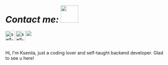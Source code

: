 # _*Contact me:*_ <img src="https://thumbs.gfycat.com/HandmadeMadeupBetafish-max-1mb.gif" width="55px">

<a href="https://self-harm.github.io/about-me/">
  <img align="left" alt="self-harm's website" width="30px" src="https://raw.githubusercontent.com/peterthehan/peterthehan/master/assets/github.svg" />
</a>

<a href="https://www.linkedin.com/in/kseniia-lebedeva-826207157/">
  <img align="left" alt="self-harm's LinkedIn" width="30px" src="https://raw.githubusercontent.com/peterthehan/peterthehan/master/assets/linkedin.svg" />
</a>

![](https://visitor-badge.glitch.me/badge?page_id=self-harm.visitor-badge)

<br>

Hi, I'm Kseniia, just a coding lover and self-taught backend developer. Glad to see u here!

<!--
**self-harm/self-harm** is a ✨ _special_ ✨ repository because its `README.md` (this file) appears on your GitHub profile.

Here are some ideas to get you started:

- 🔭 I’m currently working on ...
- 🌱 I’m currently learning ...
- 👯 I’m looking to collaborate on ...
- 🤔 I’m looking for help with ...
- 💬 Ask me about ...
- 📫 How to reach me: ...
- 😄 Pronouns: ...
- ⚡ Fun fact: ...
-->
